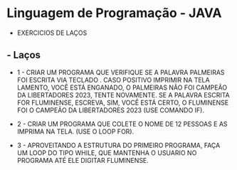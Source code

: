 # Linguagem de Programação - JAVA

* EXERCICIOS DE LAÇOS 

## - Laços

* 1 - CRIAR UM PROGRAMA QUE VERIFIQUE SE A PALAVRA PALMEIRAS FOI ESCRITA VIA TECLADO . CASO POSITIVO IMPRIMIR NA TELA LAMENTO, VOCÊ ESTÁ ENGANADO, O PALMEIRAS NÃO FOI CAMPEÃO DA LIBERTADORES 2023, TENTE NOVAMENTE. SE A PALAVRA ESCRITA FOR FLUMINENSE, ESCREVA, SIM, VOCÊ ESTÁ CERTO, O FLUMINENSE FOI O CAMPEÃO DA LIBERTADORES 2023 (USE COMANDO IF).

* 2  - CRIAR UM PROGRAMA QUE COLETE O NOME DE 12 PESSOAS E AS IMPRIMA NA TELA. (USE O LOOP FOR).

* 3 - APROVEITANDO A ESTRUTURA DO PRIMEIRO PROGRAMA, FAÇA UM LOOP DO TIPO WHILE, QUE MANTENHA O USUARIO NO PROGRAMA ATÉ ELE DIGITAR FLUMINENSE.